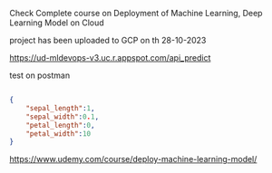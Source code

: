 Check Complete course on Deployment of Machine Learning, Deep Learning Model on Cloud

project has been uploaded to GCP on th 28-10-2023

https://ud-mldevops-v3.uc.r.appspot.com/api_predict

test on postman

```json

{
	"sepal_length":1,
	"sepal_width":0.1,
	"petal_length":0,
	"petal_width":10
}

```

https://www.udemy.com/course/deploy-machine-learning-model/
